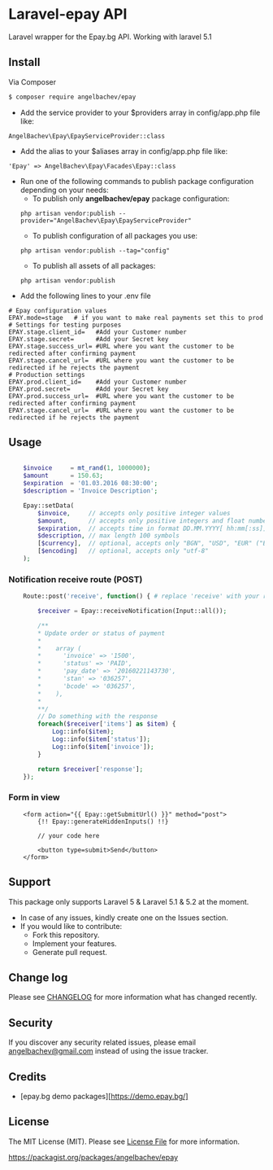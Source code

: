 # Laravel-epay API

Laravel wrapper for the Epay.bg API.
Working with laravel 5.1

## Install

Via Composer

``` bash
$ composer require angelbachev/epay

```

* Add the service provider to your $providers array in config/app.php file like:

```
AngelBachev\Epay\EpayServiceProvider::class
```

* Add the alias to your $aliases array in config/app.php file like:

```
'Epay' => AngelBachev\Epay\Facades\Epay::class
```

* Run one of the following commands to publish package configuration depending on your needs:
    * To publish only **angelbachev/epay** package configuration:
    ```
    php artisan vendor:publish --provider="AngelBachev\Epay\EpayServiceProvider"
    ```
    * To publish configuration of all packages you use:
    ```
    php artisan vendor:publish --tag="config"
    ```
    * To publish all assets of all packages:
    ```
    php artisan vendor:publish
    ```
* Add the following lines to your .env file
```
# Epay configuration values
EPAY.mode=stage   # if you want to make real payments set this to prod
# Settings for testing purposes
EPAY.stage.client_id=   #Add your Customer number
EPAY.stage.secret=      #Add your Secret key
EPAY.stage.success_url= #URL where you want the customer to be redirected after confirming payment
EPAY.stage.cancel_url=  #URL where you want the customer to be redirected if he rejects the payment
# Production settings
EPAY.prod.client_id=    #Add your Customer number
EPAY.prod.secret=       #Add your Secret key
EPAY.prod.success_url=  #URL where you want the customer to be redirected after confirming payment
EPAY.stage.cancel_url=  #URL where you want the customer to be redirected if he rejects the payment
```
## Usage

``` php

    $invoice     = mt_rand(1, 1000000);
    $amount      = 150.63;
    $expiration  = '01.03.2016 08:30:00';
    $description = 'Invoice Description';

    Epay::setData(
        $invoice,     // accepts only positive integer values
        $amount,      // accepts only positive integers and float numbers with 1 or 2 digits after decimal point
        $expiration,  // accepts time in format DD.MM.YYYY[ hh:mm[:ss]]
        $description, // max length 100 symbols
        [$currency],  // optional, accepts only "BGN", "USD", "EUR" ("BGN" by default)
        [$encoding]   // optional, accepts only "utf-8"
    );

```

### Notification receive route (POST)

``` PHP
    Route::post('receive', function() { # replace 'receive' with your real route for handling Epay notifications

        $receiver = Epay::receiveNotification(Input::all());

        /**
        * Update order or status of payment
        *
        *    array (
        *      'invoice' => '1500',
        *      'status' => 'PAID',
        *      'pay_date' => '20160221143730',
        *      'stan' => '036257',
        *      'bcode' => '036257',
        *    ),
        *
        **/
        // Do something with the response
        foreach($receiver['items'] as $item) {
            Log::info($item);
            Log::info($item['status']);
            Log::info($item['invoice']);
        }

        return $receiver['response'];
    });
```


### Form in view
```
    <form action="{{ Epay::getSubmitUrl() }}" method="post">
        {!! Epay::generateHiddenInputs() !!}

        // your code here

        <button type=submit>Send</button>
    </form>
```

## Support
This package only supports Laravel 5 & Laravel 5.1 & 5.2 at the moment.

* In case of any issues, kindly create one on the Issues section.
* If you would like to contribute:
  * Fork this repository.
  * Implement your features.
  * Generate pull request.

## Change log

Please see [CHANGELOG](CHANGELOG.md) for more information what has changed recently.

## Security

If you discover any security related issues, please email angelbachev@gmail.com instead of using the issue tracker.

## Credits

- [epay.bg demo packages][https://demo.epay.bg/]

## License

The MIT License (MIT). Please see [License File](LICENSE.md) for more information.

https://packagist.org/packages/angelbachev/epay

